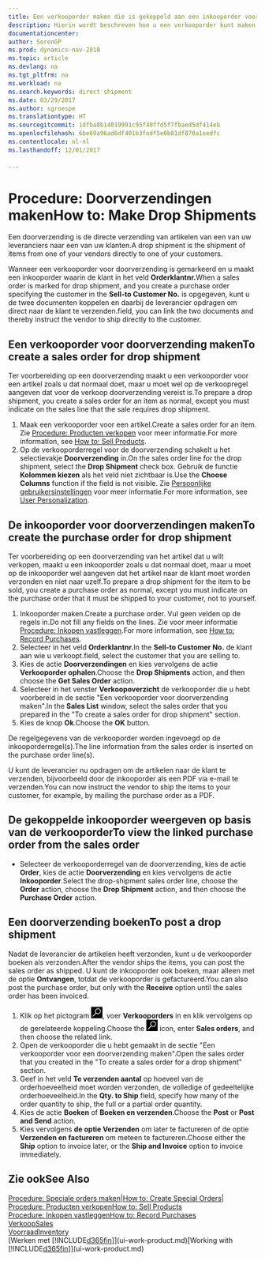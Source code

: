 ```yaml
---
title: Een verkooporder maken die is gekoppeld aan een inkooporder voor een directe verzending
description: Hierin wordt beschreven hoe u een verkooporder kunt maken die is gekoppeld aan een inkooporder om verzending direct van de leverancier naar de klant mogelijk te maken.
documentationcenter: 
author: SorenGP
ms.prod: dynamics-nav-2018
ms.topic: article
ms.devlang: na
ms.tgt_pltfrm: na
ms.workload: na
ms.search.keywords: direct shipment
ms.date: 03/29/2017
ms.author: sgroespe
ms.translationtype: HT
ms.sourcegitcommit: 1dfba8b14019991c95f40ffd5f7fbaed5df414eb
ms.openlocfilehash: 6be69a96ad6df401b3fedf5e0b81df870a1eedfc
ms.contentlocale: nl-nl
ms.lasthandoff: 12/01/2017

---
```

# <a name="how-to-make-drop-shipments"></a><span data-ttu-id="06de9-103">Procedure: Doorverzendingen maken</span><span class="sxs-lookup"><span data-stu-id="06de9-103">How to: Make Drop Shipments</span></span>
<span data-ttu-id="06de9-104">Een doorverzending is de directe verzending van artikelen van een van uw leveranciers naar een van uw klanten.</span><span class="sxs-lookup"><span data-stu-id="06de9-104">A drop shipment is the shipment of items from one of your vendors directly to one of your customers.</span></span>

<span data-ttu-id="06de9-105">Wanneer een verkooporder voor doorverzending is gemarkeerd en u maakt een inkooporder waarin de klant in het veld **Orderklantnr.**</span><span class="sxs-lookup"><span data-stu-id="06de9-105">When a sales order is marked for drop shipment, and you create a purchase order specifying the customer in the **Sell-to Customer No.**</span></span> <span data-ttu-id="06de9-106">is opgegeven, kunt u de twee documenten koppelen en daarbij de leverancier opdragen om direct naar de klant te verzenden.</span><span class="sxs-lookup"><span data-stu-id="06de9-106">field, you can link the two documents and thereby instruct the vendor to ship directly to the customer.</span></span>

## <a name="to-create-a-sales-order-for-drop-shipment"></a><span data-ttu-id="06de9-107">Een verkooporder voor doorverzending maken</span><span class="sxs-lookup"><span data-stu-id="06de9-107">To create a sales order for drop shipment</span></span>
<span data-ttu-id="06de9-108">Ter voorbereiding op een doorverzending maakt u een verkooporder voor een artikel zoals u dat normaal doet, maar u moet wel op de verkoopregel aangeven dat voor de verkoop doorverzending vereist is.</span><span class="sxs-lookup"><span data-stu-id="06de9-108">To prepare a drop shipment, you create a sales order for an item as normal, except you must indicate on the sales line that the sale requires drop shipment.</span></span>

1. <span data-ttu-id="06de9-109">Maak een verkooporder voor een artikel.</span><span class="sxs-lookup"><span data-stu-id="06de9-109">Create a sales order for an item.</span></span> <span data-ttu-id="06de9-110">Zie [Procedure: Producten verkopen](sales-how-sell-products.md) voor meer informatie.</span><span class="sxs-lookup"><span data-stu-id="06de9-110">For more information, see [How to: Sell Products](sales-how-sell-products.md).</span></span>
2. <span data-ttu-id="06de9-111">Op de verkooporderregel voor de doorverzending schakelt u het selectievakje **Doorverzending** in.</span><span class="sxs-lookup"><span data-stu-id="06de9-111">On the sales order line for the drop shipment, select the **Drop Shipment** check box.</span></span> <span data-ttu-id="06de9-112">Gebruik de functie **Kolommen kiezen** als het veld niet zichtbaar is.</span><span class="sxs-lookup"><span data-stu-id="06de9-112">Use the **Choose Columns** function if the field is not visible.</span></span> <span data-ttu-id="06de9-113">Zie [Persoonlijke gebruikersinstellingen](ui-user-personalization.md) voor meer informatie.</span><span class="sxs-lookup"><span data-stu-id="06de9-113">For more information, see [User Personalization](ui-user-personalization.md).</span></span>

## <a name="to-create-the-purchase-order-for-drop-shipment"></a><span data-ttu-id="06de9-114">De inkooporder voor doorverzendingen maken</span><span class="sxs-lookup"><span data-stu-id="06de9-114">To create the purchase order for drop shipment</span></span>
<span data-ttu-id="06de9-115">Ter voorbereiding op een doorverzending van het artikel dat u wilt verkopen, maakt u een inkooporder zoals u dat normaal doet, maar u moet op de inkooporder wel aangeven dat het artikel naar de klant moet worden verzonden en niet naar uzelf.</span><span class="sxs-lookup"><span data-stu-id="06de9-115">To prepare a drop shipment for the item to be sold, you create a purchase order as normal, except you must indicate on the purchase order that it must be shipped to your customer, not to yourself.</span></span>

1. <span data-ttu-id="06de9-116">Inkooporder maken.</span><span class="sxs-lookup"><span data-stu-id="06de9-116">Create a purchase order.</span></span> <span data-ttu-id="06de9-117">Vul geen velden op de regels in.</span><span class="sxs-lookup"><span data-stu-id="06de9-117">Do not fill any fields on the lines.</span></span> <span data-ttu-id="06de9-118">Zie voor meer informatie [Procedure: Inkopen vastleggen](purchasing-how-record-purchases.md).</span><span class="sxs-lookup"><span data-stu-id="06de9-118">For more information, see [How to: Record Purchases](purchasing-how-record-purchases.md).</span></span>
2. <span data-ttu-id="06de9-119">Selecteer in het veld **Orderklantnr.**</span><span class="sxs-lookup"><span data-stu-id="06de9-119">In the **Sell-to Customer No.**</span></span> <span data-ttu-id="06de9-120">de klant aan wie u verkoopt.</span><span class="sxs-lookup"><span data-stu-id="06de9-120">field, select the customer that you are selling to.</span></span>
3. <span data-ttu-id="06de9-121">Kies de actie **Doorverzendingen** en kies vervolgens de actie **Verkooporder ophalen**.</span><span class="sxs-lookup"><span data-stu-id="06de9-121">Choose the **Drop Shipments** action, and then choose the **Get Sales Order** action.</span></span>
4. <span data-ttu-id="06de9-122">Selecteer in het venster **Verkoopoverzicht** de verkooporder die u hebt voorbereid in de sectie "Een verkooporder voor doorverzending maken".</span><span class="sxs-lookup"><span data-stu-id="06de9-122">In the **Sales List** window, select the sales order that you prepared in the "To create a sales order for drop shipment" section.</span></span>
5. <span data-ttu-id="06de9-123">Kies de knop **Ok**.</span><span class="sxs-lookup"><span data-stu-id="06de9-123">Choose the **OK** button.</span></span>

<span data-ttu-id="06de9-124">De regelgegevens van de verkooporder worden ingevoegd op de inkooporderregel(s).</span><span class="sxs-lookup"><span data-stu-id="06de9-124">The line information from the sales order is inserted on the purchase order line(s).</span></span>

<span data-ttu-id="06de9-125">U kunt de leverancier nu opdragen om de artikelen naar de klant te verzenden, bijvoorbeeld door de inkooporder als een PDF via e-mail te verzenden.</span><span class="sxs-lookup"><span data-stu-id="06de9-125">You can now instruct the vendor to ship the items to your customer, for example, by mailing the purchase order as a PDF.</span></span>     

## <a name="to-view-the-linked-purchase-order-from-the-sales-order"></a><span data-ttu-id="06de9-126">De gekoppelde inkooporder weergeven op basis van de verkooporder</span><span class="sxs-lookup"><span data-stu-id="06de9-126">To view the linked purchase order from the sales order</span></span>
* <span data-ttu-id="06de9-127">Selecteer de verkooporderregel van de doorverzending, kies de actie **Order**, kies de actie **Doorverzending** en kies vervolgens de actie **Inkooporder**.</span><span class="sxs-lookup"><span data-stu-id="06de9-127">Select the drop-shipment sales order line, choose the **Order** action, choose the **Drop Shipment** action, and then choose the **Purchase Order** action.</span></span>

## <a name="to-post-a-drop-shipment"></a><span data-ttu-id="06de9-128">Een doorverzending boeken</span><span class="sxs-lookup"><span data-stu-id="06de9-128">To post a drop shipment</span></span>
<span data-ttu-id="06de9-129">Nadat de leverancier de artikelen heeft verzonden, kunt u de verkooporder boeken als verzonden.</span><span class="sxs-lookup"><span data-stu-id="06de9-129">After the vendor ships the items, you can post the sales order as shipped.</span></span> <span data-ttu-id="06de9-130">U kunt de inkooporder ook boeken, maar alleen met de optie **Ontvangen**, totdat de verkooporder is gefactureerd.</span><span class="sxs-lookup"><span data-stu-id="06de9-130">You can also post the purchase order, but only with the **Receive** option until the sales order has been invoiced.</span></span>

1. <span data-ttu-id="06de9-131">Klik op het pictogram ![Zoeken naar pagina of rapport](media/ui-search/search_small.png "pictogram Zoeken naar pagina of rapport"), voer **Verkooporders** in en klik vervolgens op de gerelateerde koppeling.</span><span class="sxs-lookup"><span data-stu-id="06de9-131">Choose the ![Search for Page or Report](media/ui-search/search_small.png "Search for Page or Report icon") icon, enter **Sales orders**, and then choose the related link.</span></span>
2. <span data-ttu-id="06de9-132">Open de verkooporder die u hebt gemaakt in de sectie "Een verkooporder voor een doorverzending maken".</span><span class="sxs-lookup"><span data-stu-id="06de9-132">Open the sales order that you created in the "To create a sales order for a drop shipment" section.</span></span>
3. <span data-ttu-id="06de9-133">Geef in het veld **Te verzenden aantal** op hoeveel van de orderhoeveelheid moet worden verzonden, de volledige of gedeeltelijke orderhoeveelheid.</span><span class="sxs-lookup"><span data-stu-id="06de9-133">In the **Qty. to Ship** field, specify how many of the order quantity to ship, the full or a partial order quantity.</span></span>
4. <span data-ttu-id="06de9-134">Kies de actie **Boeken** of **Boeken en verzenden**.</span><span class="sxs-lookup"><span data-stu-id="06de9-134">Choose the **Post** or **Post and Send** action.</span></span>
5. <span data-ttu-id="06de9-135">Kies vervolgens **de optie Verzenden** om later te factureren of de optie **Verzenden en factureren** om meteen te factureren.</span><span class="sxs-lookup"><span data-stu-id="06de9-135">Choose either the **Ship** option to invoice later, or the **Ship and Invoice** option to invoice immediately.</span></span>

## <a name="see-also"></a><span data-ttu-id="06de9-136">Zie ook</span><span class="sxs-lookup"><span data-stu-id="06de9-136">See Also</span></span>
<span data-ttu-id="06de9-137">[Procedure: Speciale orders maken](sales-how-to-create-special-orders.md)|</span><span class="sxs-lookup"><span data-stu-id="06de9-137">[How to: Create Special Orders](sales-how-to-create-special-orders.md)|</span></span>  
[<span data-ttu-id="06de9-138">Procedure: Producten verkopen</span><span class="sxs-lookup"><span data-stu-id="06de9-138">How to: Sell Products</span></span>](sales-how-sell-products.md)  
[<span data-ttu-id="06de9-139">Procedure: Inkopen vastleggen</span><span class="sxs-lookup"><span data-stu-id="06de9-139">How to: Record Purchases</span></span>](purchasing-how-record-purchases.md)  
[<span data-ttu-id="06de9-140">Verkoop</span><span class="sxs-lookup"><span data-stu-id="06de9-140">Sales</span></span>](sales-manage-sales.md)  
[<span data-ttu-id="06de9-141">Voorraad</span><span class="sxs-lookup"><span data-stu-id="06de9-141">Inventory</span></span>](inventory-manage-inventory.md)  
<span data-ttu-id="06de9-142">[Werken met [!INCLUDE[d365fin](includes/d365fin_md.md)]](ui-work-product.md)</span><span class="sxs-lookup"><span data-stu-id="06de9-142">[Working with [!INCLUDE[d365fin](includes/d365fin_md.md)]](ui-work-product.md)</span></span>

